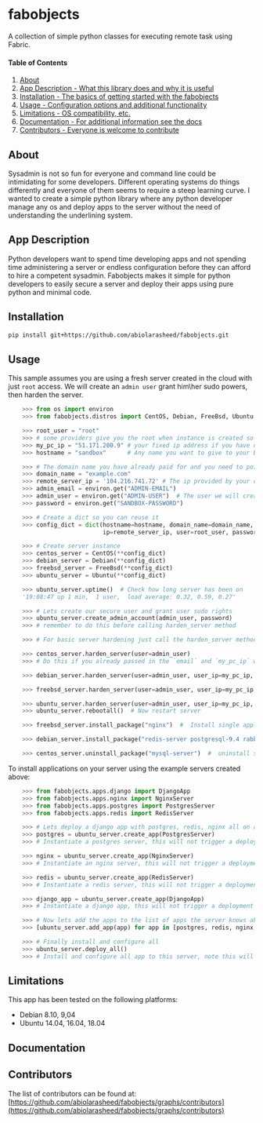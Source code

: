 # fabobjects

A collection of simple python classes for executing remote task using Fabric.

#### Table of Contents

1. [About](#about)
2. [App Description - What this library does and why it is useful](#app-description)
3. [Installation - The basics of getting started with the fabobjects](#installation)
4. [Usage - Configuration options and additional functionality](#usage)
5. [Limitations - OS compatibility, etc.](#limitations)
6. [Documentation - For additional information see the docs](#documentation)
7. [Contributors - Everyone is welcome to contribute](#contributors)


## About

Sysadmin is not so fun for everyone and command line could be intimidating for some developers. Different operating
systems do things differently and everyone of them seems to require a steep learning curve. I wanted to create a simple
python library where any python developer manage any os and deploy apps to the server without the need of understanding
the underlining system.

## App Description

Python developers want to spend time developing apps and not spending time administering a server or endless configuration before they can afford to hire a competent sysadmin.
Fabobjects makes it simple for python developers to easily secure a server and deploy their apps using pure python and minimal code.

## Installation

```bash
pip install git+https://github.com/abiolarasheed/fabobjects.git
```

## Usage

This sample assumes you are using a fresh server created in the cloud with just `root` access.
We will create an `admin user` grant him\her sudo powers, then harden the server.

```python
    >>> from os import environ
    >>> from fabobjects.distros import CentOS, Debian, FreeBsd, Ubuntu

    >>> root_user = "root"
    >>> # some providers give you the root when instance is created so we login with it on first login
    >>> my_pc_ip = "51.171.200.9" # your fixed ip address if you have one else just use None
    >>> hostname = "sandbox"      # Any name you want to give to your box

    >>> # The domain name you have already paid for and you need to point your dns to the address bellow
    >>> domain_name = "example.com"
    >>> remote_server_ip = '104.216.741.72' # The ip provided by your cloud provider for this server instance
    >>> admin_email = environ.get("ADMIN-EMAIL")
    >>> admin_user = environ.get("ADMIN-USER")  # The user we will create and use to login after first login
    >>> password = environ.get("SANDBOX-PASSWORD")

    >>> # Create a dict so you can reuse it
    >>> config_dict = dict(hostname=hostname, domain_name=domain_name,
                           ip=remote_server_ip, user=root_user, password=password)

    >>> # Create server instance
    >>> centos_server = CentOS(**config_dict)
    >>> debian_server = Debian(**config_dict)
    >>> freebsd_server = FreeBsd(**config_dict)
    >>> ubuntu_server = Ubuntu(**config_dict)

    >>> ubuntu_server.uptime()  # Check how long server has been on
    '19:08:47 up 1 min,  1 user,  load average: 0.32, 0.59, 0.27'

    >>> # Lets create our secure user and grant user sudo rights
    >>> ubuntu_server.create_admin_account(admin_user, password)
    >>> # remember to do this before calling harden_server method

    >>> # For basic server hardening just call the harden_server method and you ready to go!

    >>> centos_server.harden_server(user=admin_user)
    >>> # Do this if you already passed in the `email` and `my_pc_ip` when initializing

    >>> debian_server.harden_server(user=admin_user, user_ip=my_pc_ip, email=admin_email)

    >>> freebsd_server.harden_server(user=admin_user, user_ip=my_pc_ip, email=admin_email)

    >>> ubuntu_server.harden_server(user=admin_user, user_ip=my_pc_ip, email=admin_email)
    >>> ubuntu_server.rebootall()  # Now restart server

    >>> freebsd_server.install_package("nginx")  #  Install single application

    >>> debian_server.install_package("redis-server postgresql-9.4 rabbitmq-server")  #  Install multiple application

    >>> centos_server.uninstall_package("mysql-server")  #  uninstall single application

```

To install applications on your server using the example servers created above:

```python
    >>> from fabobjects.apps.django import DjangoApp
    >>> from fabobjects.apps.nginx import NginxServer
    >>> from fabobjects.apps.postgres import PostgresServer
    >>> from fabobjects.apps.redis import RedisServer

    >>> # Lets deploy a django app with postgres, redis, nginx all on a single server box.
    >>> postgres = ubuntu_server.create_app(PostgresServer)
    >>> # Instantiate a postgres server, this will not trigger a deployment or installation

    >>> nginx = ubuntu_server.create_app(NginxServer)
    >>> # Instantiate an nginx server, this will not trigger a deployment or installation

    >>> redis = ubuntu_server.create_app(RedisServer)
    >>> # Instantiate a redis server, this will not trigger a deployment or installation

    >>> django_app = ubuntu_server.create_app(DjangoApp)
    >>> # Instantiate a django app, this will not trigger a deployment or installation

    >>> # Now lets add the apps to the list of apps the server knows about
    >>> [ubuntu_server.add_app(app) for app in [postgres, redis, nginx, django_app]]

    >>> # Finally install and configure all
    >>> ubuntu_server.deploy_all()
    >>> # Install and configure all app to this server, note this will be done sequentially

```

## Limitations

This app has been tested on the following platforms:

* Debian 8.10, 9,04
* Ubuntu 14.04, 16.04, 18.04

## Documentation

## Contributors

The list of contributors can be found at: [https://github.com/abiolarasheed/fabobjects/graphs/contributors](https://github.com/abiolarasheed/fabobjects/graphs/contributors)
